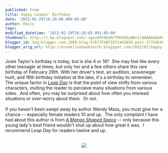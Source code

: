 ```yaml
---
published: true
title: Happy Leapin' Birthday
date: '2012-02-29T16:28:00.000-05:00'
author: Emily
tags: 
modified_datetime: '2012-02-29T16:28:03.091-05:00'
thumbnail: http://1.bp.blogspot.com/-zgocmFFdboM/T06X89yNWvI/AAAAAAAAAVg/7Jind9EZrjM/s72-c/Leap-Day-cover.jpg
blogger_id: tag:blogger.com,1999:blog-5767374071871443859.post-2775454807132946532
blogger_orig_url: http://brooklinebooksmith.blogspot.com/2012/02/happy-leapin-birthday.html
---
```


Josie Taylor's birthday is today, but is she 4 or 16?&nbsp; She may feel like every other&nbsp;teenager at times, but only her and a few others share this rare birthday of February 29th.&nbsp;With her driver's test, an audition, scaveneger hunt, and&nbsp;16th birthday initiation at the lake,&nbsp;it's a birthday to remember.&nbsp; The unique factor in <em><a href="http://www.brooklinebooksmith-shop.com/book/9780316058285">Leap Day</a></em> is that the point of view shifts from various characters, inviting the reader&nbsp;to percieve many situations from various sides.&nbsp; And often, you may be surprised about how often you misread situations or over-worry about them.&nbsp; Or not.<br /><br />If you haven't been swept away by author Wendy Mass, you must give her a chance -- especially female readers 10 and up.&nbsp; The only complaint I have had about this author is from <em><a href="http://www.brooklinebooksmith-shop.com/book/9780316058254">A Mango Shaped Space</a></em> -- only because this young lady's best friend wouldn't shut up about how great it was.&nbsp; I recommend <em>Leap Day</em> for readers twelve and up.<br /><br /><div class="separator" style="clear: both; text-align: center;"><a href="http://1.bp.blogspot.com/-zgocmFFdboM/T06X89yNWvI/AAAAAAAAAVg/7Jind9EZrjM/s1600/Leap-Day-cover.jpg" imageanchor="1" style="margin-left: 1em; margin-right: 1em;"><img border="0" src="http://1.bp.blogspot.com/-zgocmFFdboM/T06X89yNWvI/AAAAAAAAAVg/7Jind9EZrjM/s1600/Leap-Day-cover.jpg" /></a></div>
